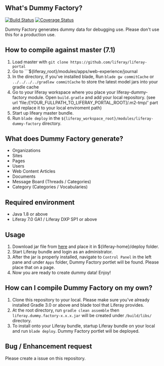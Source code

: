 ## What's Dummy Factory?
[![Build Status](https://travis-ci.org/yasuflatland-lf/liferay-dummy-factory.svg?branch=master)](https://travis-ci.org/yasuflatland-lf/liferay-dummy-factory)
[![Coverage Status](https://coveralls.io/repos/github/yasuflatland-lf/liferay-dummy-factory/badge.svg)](https://coveralls.io/github/yasuflatland-lf/liferay-dummy-factory)

Dummy Factory generates dummy data for debugging use. Please don't use this for a production use.

## How to compile against master (7.1)
1. Load master with ```git clone https://github.com/liferay/liferay-portal```
2. Go to ```${liferay_root}/modules/apps/web-experience/journal
3. In the directory, if you've installed blade, Run ```blade gw commitCache``` or ```../../../../gradlew commitCache``` to store the latest model jars into your gradle cache
4. Go to your liferay workspace where you place your liferay-dummy-factory module. Open ```build.gradle``` and add your local repository. (see url 'file:/[YOUR_FULLPATH_TO_LIFERAY_PORTAL_ROOT]/.m2-tmp/' part and replace it to your local enviroment path)
5. Start up lifeary master bundle.
5. Run ```blade deploy``` in the ```${liferay_workspace_root}/modules/liferay-dummy-factory``` directory.

## What does Dummy Factory generate?

* Organizations
* Sites
* Pages
* Users
* Web Content Articles
* Documents
* Message Board (Threads / Categories)
* Category (Categories / Vocabularies)

## Required environment
* Java 1.8 or above
* Liferay 7.0 GA1 / Liferay DXP SP1 or above

## Usage
1. Download jar file from [here](https://github.com/yasuflatland-lf/liferay-dummy-factory/tree/master/latest) and place it in ${liferay-home}/deploy folder. 
2. Start Liferay bundle and login as an administrator.
3. After the jar is properly installed, navigate to ```Control Panel``` in the left pane and under ```Apps``` folder, Dummy Factory portlet will be found. Please place that on a page.
4. Now you are ready to create dummy data! Enjoy!

## How can I compile Dummy Factory on my own?
1. Clone this repository to your local. Please make sure you've already installed Gradle 3.0 or above and blade tool that Liferay provides.
2. At the root directory, run ```gradle clean assemble``` then ```liferay.dummy.factory-x.x.x.jar``` will be created under ```/build/libs/``` directory.
3. To install onto your Liferay bundle, startup Liferay bundle on your local and run ```blade deploy```. Dummy Factory portlet will be deployed.

## Bug / Enhancement request
Please create a issue on this repository.
